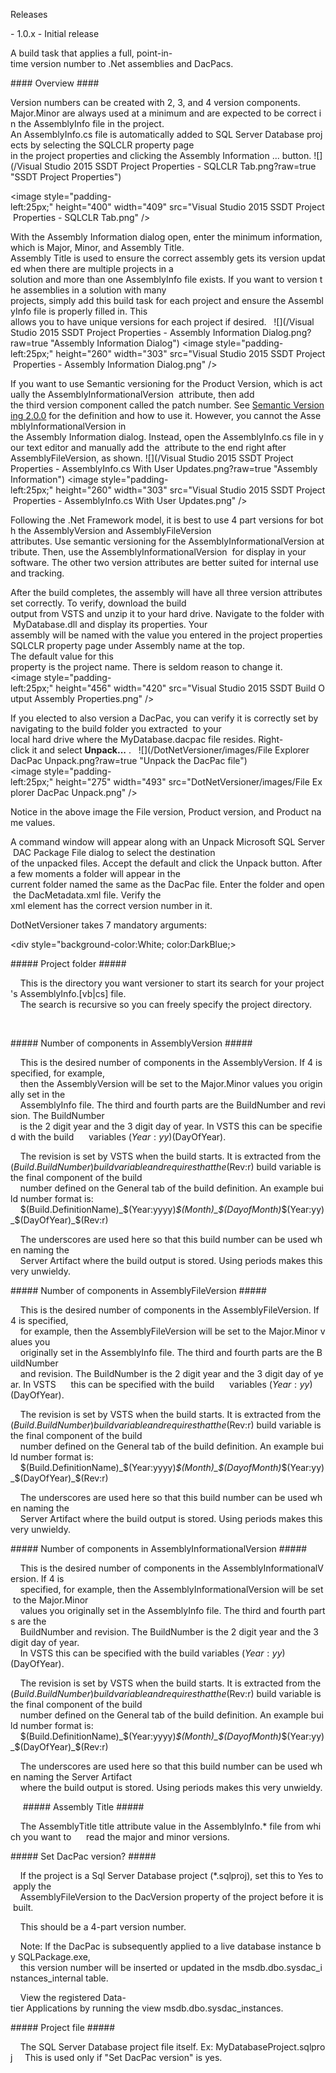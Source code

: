 Releases
 
- 1.0.x - Initial release
 
 
A build task that applies a full, point-in-time version number to .Net assemblies and DacPacs.
 
#### Overview ####
 
Version numbers can be created with 2, 3, and 4 version components.  
Major.Minor are always used at a minimum and are expected to be correct in the AssemblyInfo file in the project. 
An AssemblyInfo.cs file is automatically added to SQL Server Database projects by selecting the SQLCLR property page 
in the project properties and clicking the Assembly Information ... button.
![](/Visual Studio 2015 SSDT Project Properties - SQLCLR Tab.png?raw=true "SSDT Project Properties")

<image style="padding-left:25px;" height="400" width="409" src="Visual Studio 2015 SSDT Project Properties - SQLCLR Tab.png" />
 
With the Assembly Information dialog open, enter the minimum information, which is Major, Minor, and Assembly Title. 
Assembly Title is used to ensure the correct assembly gets its version updated when there are multiple projects in a 
solution and more than one AssemblyInfo file exists. If you want to version the assemblies in a solution with many 
projects, simply add this build task for each project and ensure the AssemblyInfo file is properly filled in. This 
allows you to have unique versions for each project if desired.  
![](/Visual Studio 2015 SSDT Project Properties - Assembly Information Dialog.png?raw=true "Assembly Information Dialog")
<image style="padding-left:25px;" height="260" width="303" src="Visual Studio 2015 SSDT Project Properties - Assembly Information Dialog.png" />
 
If you want to use Semantic versioning for the Product Version, which is actually the AssemblyInformationalVersion 
attribute, then add  the third version component called the patch number. See [Semantic Versioning 2.0.0](http://semver.org/) for the definition and how to use it. However, you cannot the AssemblyInformationalVersion in 
the Assembly Information dialog. Instead, open the AssemblyInfo.cs file in your text editor and manually add the 
attribute to the end right after AssemblyFileVersion, as shown.
![](/Visual Studio 2015 SSDT Project Properties - AssemblyInfo.cs With User Updates.png?raw=true "Assembly Information")
<image style="padding-left:25px;" height="260" width="303" src="Visual Studio 2015 SSDT Project Properties - AssemblyInfo.cs With User Updates.png" />
 
 
Following the .Net Framework model, it is best to use 4 part versions for both the AssemblyVersion and AssemblyFileVersion 
attributes. Use semantic versioning for the AssemblyInformationalVersion attribute. Then, use the AssemblyInformationalVersion 
for display in your  software. The other two version attributes are better suited for internal use and tracking.  
 
After the build completes, the assembly will have all three version attributes set correctly. To verify, download the build 
output from VSTS and unzip it to your hard drive. Navigate to the folder with MyDatabase.dll and display its properties. Your 
assembly will be named with the value you entered in the project properties SQLCLR property page under Assembly name at the top. 
The default value for this  property is the project name. There is seldom reason to change it.  
<image style="padding-left:25px;" height="456" width="420" src="Visual Studio 2015 SSDT Build Output Assembly Properties.png" />
 
If you elected to also version a DacPac, you can verify it is correctly set by navigating to the build folder you extracted 
to your  local hard drive where the MyDatabase.dacpac file resides. Right-click it and select <b>Unpack...</b> .  
![](/DotNetVersioner/images/File Explorer DacPac Unpack.png?raw=true "Unpack the DacPac file")
<image style="padding-left:25px;" height="275" width="493" src="DotNetVersioner/images/File Explorer DacPac Unpack.png" />  
 
Notice in the above image the File version, Product version, and Product name values.  
 
A command window will appear along with an Unpack Microsoft SQL Server DAC Package File dialog to select the destination  
of the unpacked files. Accept the default and click the Unpack button. After a few moments a folder will appear in the 
current folder named the same as the DacPac file. Enter the folder and open the DacMetadata.xml file. Verify the <DacVersion> 
xml element has the correct version number in it.  
  
DotNetVersioner takes 7 mandatory arguments:
 
<div style="background-color:White; color:DarkBlue;>
 
##### Project folder #####
 
 
 
    This is the directory you want versioner to start its search for your project's AssemblyInfo.[vb|cs] file. 
    The search is recursive so you can freely specify the project directory.
 
   

##### Number of components in AssemblyVersion #####
 
 
    This is the desired number of components in the AssemblyVersion. If 4 is specified, for example, 
    then the AssemblyVersion will be set to the Major.Minor values you originally set in the 
    AssemblyInfo file. The third and fourth parts are the BuildNumber and revision. The BuildNumber 
    is the 2 digit year and the 3 digit day of year. In VSTS this can be specified with the build 
    variables $(Year:yy)$(DayOfYear).
 
    The revision is set by VSTS when the build starts. It is extracted from the $(Build.BuildNumber) 
    build variable and requires that the $(Rev:r) build variable is the final component of the build 
    number defined on the General tab of the build definition. An example build number format is:
 
    $(Build.DefinitionName)_$(Year:yyyy)_$(Month)_$(DayofMonth)_$(Year:yy)_$(DayOfYear)_$(Rev:r)
 
    The underscores are used here so that this build number can be used when naming the 
    Server Artifact where the build output is stored. Using periods makes this very unwieldy.
 
 

##### Number of components in AssemblyFileVersion #####
 
 
 
    This is the desired number of components in the AssemblyFileVersion. If 4 is specified, 
    for example, then the AssemblyFileVersion will be set to the Major.Minor values you 
    originally set in the AssemblyInfo file. The third and fourth parts are the BuildNumber 
    and revision. The BuildNumber is the 2 digit year and the 3 digit day of year. In VSTS 
    this can be specified with the build 
    variables $(Year:yy)$(DayOfYear).
 
    The revision is set by VSTS when the build starts. It is extracted from the $(Build.BuildNumber) 
    build variable and requires that the $(Rev:r) build variable is the final component of the build 
    number defined on the General tab of the build definition. An example build number format is:
 
    $(Build.DefinitionName)_$(Year:yyyy)_$(Month)_$(DayofMonth)_$(Year:yy)_$(DayOfYear)_$(Rev:r)
 
    The underscores are used here so that this build number can be used when naming the 
    Server Artifact where the build output is stored. Using periods makes this very unwieldy.
 
 

##### Number of components in AssemblyInformationalVersion #####
 
 
 
    This is the desired number of components in the AssemblyInformationalVersion. If 4 is 
    specified, for example, then the AssemblyInformationalVersion will be set to the Major.Minor 
    values you originally set in the AssemblyInfo file. The third and fourth parts are the 
    BuildNumber and revision. The BuildNumber is the 2 digit year and the 3 digit day of year. 
    In VSTS this can be specified with the build variables $(Year:yy)$(DayOfYear).
 
    The revision is set by VSTS when the build starts. It is extracted from the $(Build.BuildNumber) 
    build variable and requires that the $(Rev:r) build variable is the final component of the build 
    number defined on the General tab of the build definition. An example build number format is:
 
    $(Build.DefinitionName)_$(Year:yyyy)_$(Month)_$(DayofMonth)_$(Year:yy)_$(DayOfYear)_$(Rev:r)
 
    The underscores are used here so that this build number can be used when naming the Server Artifact 
    where the build output is stored. Using periods makes this very unwieldy.
 
 
 
    
##### Assembly Title #####
 
 
 
    The AssemblyTitle title attribute value in the AssemblyInfo.* file from which you want to 
    read the major and minor versions.
 
 

##### Set DacPac version? #####
 
 
 
    If the project is a Sql Server Database project (*.sqlproj), set this to Yes to apply the 
    AssemblyFileVersion to the DacVersion property of the project before it is built.
 
    This should be a 4-part version number.
 
    Note: If the DacPac is subsequently applied to a live database instance by SQLPackage.exe, 
    this version number will be inserted or updated in the msdb.dbo.sysdac_instances_internal table.
 
    View the registered Data-tier Applications by running the view msdb.dbo.sysdac_instances.
 
 

##### Project file #####
 
 
 
    The SQL Server Database project file itself. Ex: MyDatabaseProject.sqlproj
    This is used only if "Set DacPac version" is yes.

</div>
